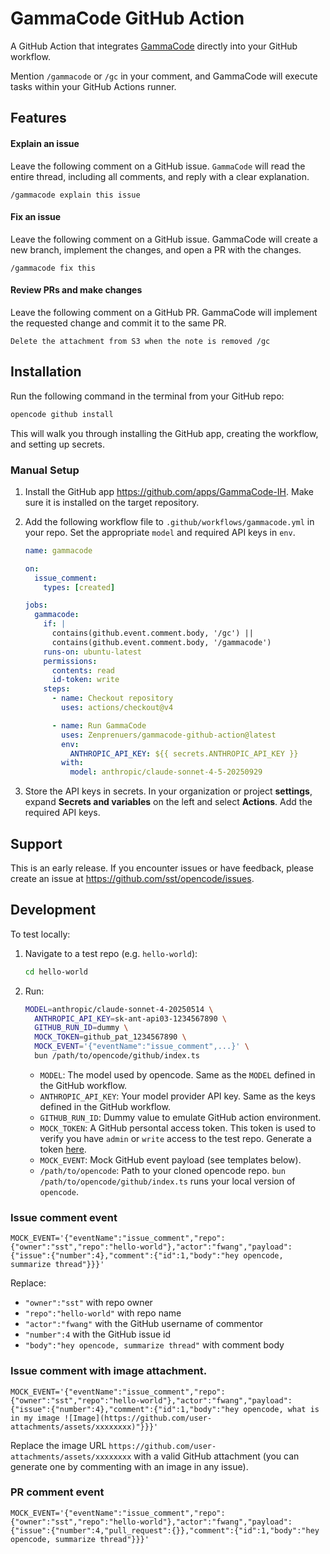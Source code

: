 # GammaCode GitHub Action

A GitHub Action that integrates [GammaCode](https://gammacode.ai) directly into your GitHub workflow.

Mention `/gammacode` or `/gc` in your comment, and GammaCode will execute tasks within your GitHub Actions runner.

## Features

#### Explain an issue

Leave the following comment on a GitHub issue. `GammaCode` will read the entire thread, including all comments, and reply with a clear explanation.

```
/gammacode explain this issue
```

#### Fix an issue

Leave the following comment on a GitHub issue. GammaCode will create a new branch, implement the changes, and open a PR with the changes.

```
/gammacode fix this
```

#### Review PRs and make changes

Leave the following comment on a GitHub PR. GammaCode will implement the requested change and commit it to the same PR.

```
Delete the attachment from S3 when the note is removed /gc
```

## Installation

Run the following command in the terminal from your GitHub repo:

```bash
opencode github install
```

This will walk you through installing the GitHub app, creating the workflow, and setting up secrets.

### Manual Setup

1. Install the GitHub app https://github.com/apps/GammaCode-IH. Make sure it is installed on the target repository.
2. Add the following workflow file to `.github/workflows/gammacode.yml` in your repo. Set the appropriate `model` and required API keys in `env`.

   ```yml
   name: gammacode

   on:
     issue_comment:
       types: [created]

   jobs:
     gammacode:
       if: |
         contains(github.event.comment.body, '/gc') ||
         contains(github.event.comment.body, '/gammacode')
       runs-on: ubuntu-latest
       permissions:
         contents: read
         id-token: write
       steps:
         - name: Checkout repository
           uses: actions/checkout@v4

         - name: Run GammaCode
           uses: Zenprenuers/gammacode-github-action@latest
           env:
             ANTHROPIC_API_KEY: ${{ secrets.ANTHROPIC_API_KEY }}
           with:
             model: anthropic/claude-sonnet-4-5-20250929
   ```

3. Store the API keys in secrets. In your organization or project **settings**, expand **Secrets and variables** on the left and select **Actions**. Add the required API keys.

## Support

This is an early release. If you encounter issues or have feedback, please create an issue at https://github.com/sst/opencode/issues.

## Development

To test locally:

1. Navigate to a test repo (e.g. `hello-world`):

   ```bash
   cd hello-world
   ```

2. Run:

   ```bash
   MODEL=anthropic/claude-sonnet-4-20250514 \
     ANTHROPIC_API_KEY=sk-ant-api03-1234567890 \
     GITHUB_RUN_ID=dummy \
     MOCK_TOKEN=github_pat_1234567890 \
     MOCK_EVENT='{"eventName":"issue_comment",...}' \
     bun /path/to/opencode/github/index.ts
   ```

   - `MODEL`: The model used by opencode. Same as the `MODEL` defined in the GitHub workflow.
   - `ANTHROPIC_API_KEY`: Your model provider API key. Same as the keys defined in the GitHub workflow.
   - `GITHUB_RUN_ID`: Dummy value to emulate GitHub action environment.
   - `MOCK_TOKEN`: A GitHub persontal access token. This token is used to verify you have `admin` or `write` access to the test repo. Generate a token [here](https://github.com/settings/personal-access-tokens).
   - `MOCK_EVENT`: Mock GitHub event payload (see templates below).
   - `/path/to/opencode`: Path to your cloned opencode repo. `bun /path/to/opencode/github/index.ts` runs your local version of `opencode`.

### Issue comment event

```
MOCK_EVENT='{"eventName":"issue_comment","repo":{"owner":"sst","repo":"hello-world"},"actor":"fwang","payload":{"issue":{"number":4},"comment":{"id":1,"body":"hey opencode, summarize thread"}}}'
```

Replace:

- `"owner":"sst"` with repo owner
- `"repo":"hello-world"` with repo name
- `"actor":"fwang"` with the GitHub username of commentor
- `"number":4` with the GitHub issue id
- `"body":"hey opencode, summarize thread"` with comment body

### Issue comment with image attachment.

```
MOCK_EVENT='{"eventName":"issue_comment","repo":{"owner":"sst","repo":"hello-world"},"actor":"fwang","payload":{"issue":{"number":4},"comment":{"id":1,"body":"hey opencode, what is in my image ![Image](https://github.com/user-attachments/assets/xxxxxxxx)"}}}'
```

Replace the image URL `https://github.com/user-attachments/assets/xxxxxxxx` with a valid GitHub attachment (you can generate one by commenting with an image in any issue).

### PR comment event

```
MOCK_EVENT='{"eventName":"issue_comment","repo":{"owner":"sst","repo":"hello-world"},"actor":"fwang","payload":{"issue":{"number":4,"pull_request":{}},"comment":{"id":1,"body":"hey opencode, summarize thread"}}}'
```
